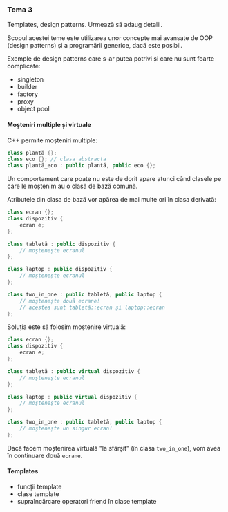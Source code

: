 ### Tema 3

Templates, design patterns. Urmează să adaug detalii.

Scopul acestei teme este utilizarea unor concepte mai avansate de OOP (design patterns) și a programării generice, dacă este posibil.

Exemple de design patterns care s-ar putea potrivi și care nu sunt foarte complicate:
- singleton
- builder
- factory
- proxy
- object pool


#### Moșteniri multiple și virtuale

C++ permite moșteniri multiple:
```c++
class plantă {};
class eco {}; // clasa abstracta
class plantă_eco : public plantă, public eco {};
```

Un comportament care poate nu este de dorit apare atunci când clasele pe care le moștenim au o clasă de bază comună.

Atributele din clasa de bază vor apărea de mai multe ori în clasa derivată:
```c++
class ecran {};
class dispozitiv {
    ecran e;
};

class tabletă : public dispozitiv {
    // moștenește ecranul
};

class laptop : public dispozitiv {
    // moștenește ecranul
};

class two_in_one : public tabletă, public laptop {
    // moștenește două ecrane!
    // acestea sunt tabletă::ecran și laptop::ecran
};
```

Soluția este să folosim moștenire virtuală:
```c++
class ecran {};
class dispozitiv {
    ecran e;
};

class tabletă : public virtual dispozitiv {
    // moștenește ecranul
};

class laptop : public virtual dispozitiv {
    // moștenește ecranul
};

class two_in_one : public tabletă, public laptop {
    // moștenește un singur ecran!
};
```
Dacă facem moștenirea virtuală "la sfârșit" (în clasa `two_in_one`), vom avea în continuare două `ecrane`.


#### Templates
- funcții template
- clase template
- supraîncărcare operatori friend în clase template
